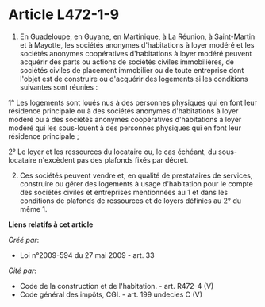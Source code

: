 # Article L472-1-9

1. En Guadeloupe, en Guyane, en Martinique, à La Réunion, à Saint-Martin et à Mayotte, les sociétés anonymes d'habitations à
loyer modéré et les sociétés anonymes coopératives d'habitations à loyer modéré peuvent acquérir des parts ou actions de
sociétés civiles immobilières, de sociétés civiles de placement immobilier ou de toute entreprise dont l'objet est de
construire ou d'acquérir des logements si les conditions suivantes sont réunies : 

1° Les logements sont loués nus à des personnes physiques qui en font leur résidence principale ou à des sociétés anonymes
d'habitations à loyer modéré ou à des sociétés anonymes coopératives d'habitations à loyer modéré qui les sous-louent à des
personnes physiques qui en font leur résidence principale ; 

2° Le loyer et les ressources du locataire ou, le cas échéant, du sous-locataire n'excèdent pas des plafonds fixés par
décret. 

2. Ces sociétés peuvent vendre et, en qualité de prestataires de services, construire ou gérer des logements à usage
d'habitation pour le compte des sociétés civiles et entreprises mentionnées au 1 et dans les conditions de plafonds de
ressources et de loyers définies au 2° du même 1.

**Liens relatifs à cet article**

_Créé par_:

  - Loi n°2009-594 du 27 mai 2009 - art. 33

_Cité par_:

  - Code de la construction et de l'habitation. - art. R472-4 (V)
  - Code général des impôts, CGI. - art. 199 undecies C (V)
